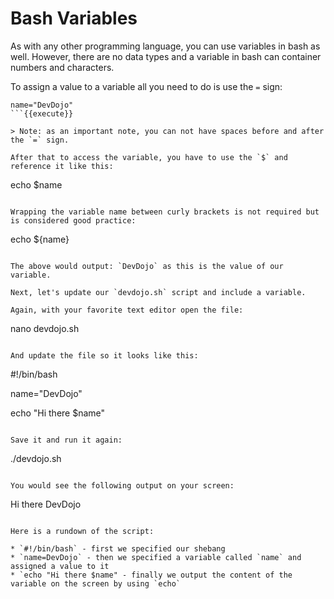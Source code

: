 # Bash Variables

As with any other programming language, you can use variables in bash as well. However, there are no data types and a variable in bash can container numbers and characters.

To assign a value to a variable all you need to do is use the `=` sign:

```
name="DevDojo"
```{{execute}}

> Note: as an important note, you can not have spaces before and after the `=` sign.

After that to access the variable, you have to use the `$` and reference it like this:

```
echo $name
```{{execute}}

Wrapping the variable name between curly brackets is not required but is considered good practice:

```
echo ${name}
```{{execute}}

The above would output: `DevDojo` as this is the value of our variable.

Next, let's update our `devdojo.sh` script and include a variable.

Again, with your favorite text editor open the file:

```
nano devdojo.sh
```{{execute}}

And update the file so it looks like this:

```
#!/bin/bash

name="DevDojo"

echo "Hi there $name"
```

Save it and run it again:

```
./devdojo.sh
```{{execute}}

You would see the following output on your screen:

```
Hi there DevDojo
```

Here is a rundown of the script:

* `#!/bin/bash` - first we specified our shebang
* `name=DevDojo` - then we specified a variable called `name` and assigned a value to it
* `echo "Hi there $name" - finally we output the content of the variable on the screen by using `echo`
